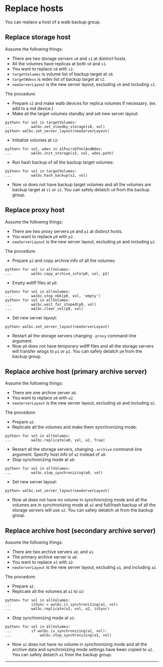 # Replace hosts

You can replace a host of a walb backup group.


## Replace storage host

Assume the following things:

- There are two storage servers `s0` and `s1` at distinct hosts.
- All the volumes have replicas at both `s0` and `s1`.
- You want to replace `s0` with `s2`.
- `targetVolumes` is volume list of backup target at `s0`.
- `targetWdevs` is wdev list of backup target at `s2`.
- `newServerLayout` is the new server layout, excluding `s0` and including `s2`.

The procedure:

- Prepare `s2` and make walb devices for replica volumes if necessary. (ex. add to a md device.)
- Make all the target volumes standby and set new server layout.
```
python> for vol in targetVolumes:
...         walbc.set_standby_storage(s0, vol)
python> walbc.set_server_layout(newServerLayout)
```
- Initialize volumes at `s2`:
```
python> for vol, wdev in alPairsOfVolAndWdev:
...         walbc.init_storage(s2, vol, wdev.path)
```
- Run hash backup of all the backup target volumes:
```
python> for vol in targetVolumes:
...         walbc.hash_backup(s2, vol)
```
- Now `s0` does not have backup target volumes and all the volumes are backup target at `s1` or `s2`.
  You can safely detatch `s0` from the backup group.


## Replace proxy host

Assume the following things:

- There are two proxy servers `p0` and `p1` at distinct hosts.
- You want to replace `p0` with `p2`.
- `newServerLayout` is the new server layout, excluding `p0` and including `p2`.

The procedure:

- Prepare `p2` and copy archive info of all the volumes:
```
python> for vol in allVolumes:
...         walbc.copy_archive_info(p0, vol, p2)
```
-  Empty wdiff files at `p0`:
```
python> for vol in allVolumes:
...         walbc.stop_nbk(p0, vol, 'empty')
python> for vol in allVolumes:
...         walbc.wait_for_stoped(p0, vol)
...         walbc.clear_vol(p0, vol)
```
- Set new server layout:
```
python> walbc.set_server_layout(newServerLayout)
```
- Restart all the storage servers changing `-proxy` command-line argument.
- Now `p0` does not have temporary wdiff files and all the storage servers
  will transfer wlogs to `p1` or `p2`.
  You can safely detatch `p0` from the backup group.


## Replace archive host (primary archive server)

Assume the following things:

- There are one archive server `a0`.
- You want to replace `a0` with `a2`.
- `newServerLayout` is the new server layout, excluding `a0` and including `a2`.

The procedure:

- Prepare `a2`.
- Replicate all the volumes and make them synchronizing mode:
```
python> for vol in allVolumes:
...         walbc.replicate(a0, vol, a2, True)
```
- Restart all the storage servers, changing `-archive` command-line argument.
  Specify host info of `a2` instead of `a0`.
- Stop synchronizing mode at `a0`:
```
python> for vol in allVolumes:
...         walbc.stop_synchronizing(a0, vol)
```
- Set new server layout:
```
python> walbc.set_server_layout(newServerLayout)
```
- Now `a0` does not have no volume in synchronizing mode
  and all the volumes are in synchronizing mode at `a2` and
  full/hash backup of all the storage servers will use `a2`.
  You can safely detatch `a0` from the backup group.


## Replace archive host (secondary archive server)

Assume the following things:

- There are two archive servers `a0`, and `a1`.
- The primary archive server is `a0`.
- You want to replace `a1` with `a2`.
- `newServerLayout` is the new server layout, excluding `a1`, and including `a2`.

The procedure:

- Prepare `a2`.
- Replicate all the volumes at `a1` to `a2`:
```
python> for vol in allVolumes:
...         isSync = walbc.is_synchronizing(a1, vol)
...         walbc.replicate(a1, vol, a2, isSync)
```
- Stop synchronizing mode at `a1`:
```
python> for vol in allVolumes:
...         if walbc.is_synchronizing(a1, vol):
...             walbc.stop_synchronizing(a1, vol)
```
- Now `a1` does not have no volume in synchronizing mode and all the archive data
  and synchronizing mode settings have been copied to `a2`.
  You can safely detatch `a1` from the backup group.


-----

